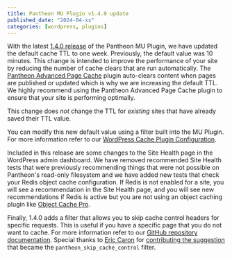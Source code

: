 ```yaml
---
title: Pantheon MU Plugin v1.4.0 update
published_date: "2024-04-xx"
categories: [wordpress, plugins]
---
```


With the latest [1.4.0 release](https://github.com/pantheon-systems/pantheon-mu-plugin/releases) of the Pantheon MU Plugin, we have updated the default cache TTL to one week. Previously, the default value was 10 minutes. This change is intended to improve the performance of your site by reducing the number of cache clears that are run automatically. The [Pantheon Advanced Page Cache](https://wordpress.org/plugins/pantheon-advanced-page-cache) plugin auto-clears content when pages are published or updated which is why we are increasing the default TTL. We highly recommend using the Pantheon Advanced Page Cache plugin to ensure that your site is performing optimally.

This change does _not_ change the TTL for _existing_ sites that have already saved their TTL value.

You can modify this new default value using a filter built into the MU Plugin. For more information refer to our [WordPress Cache Plugin Configuration](/guides/wordpress-configurations/wordpress-cache-plugin#override-the-default-ttl).

Included in this release are some changes to the Site Health page in the WordPress admin dashboard. We have removed recommended Site Health tests that were previously recommending things that were not possible on Pantheon's read-only filesystem and we have added new tests that check your Redis object cache configuration. If Redis is not enabled for a site, you will see a recommendation in the Site Health page, and you will see new recommendations if Redis is active but you are not using an object caching plugin like [Object Cache Pro](/object-cache/wordpress).

Finally, 1.4.0 adds a filter that allows you to skip cache control headers for specific requests. This is useful if you have a specific page that you do not want to cache. For more information refer to our [GitHub repository documentation](https://github.com/pantheon-systems/pantheon-mu-plugin?tab=readme-ov-file#hooks). Special thanks to [Eric Caron](https://github.com/ecaron) for [contributing the suggestion](https://github.com/pantheon-systems/pantheon-mu-plugin/issues/37) that became the `pantheon_skip_cache_control` filter.